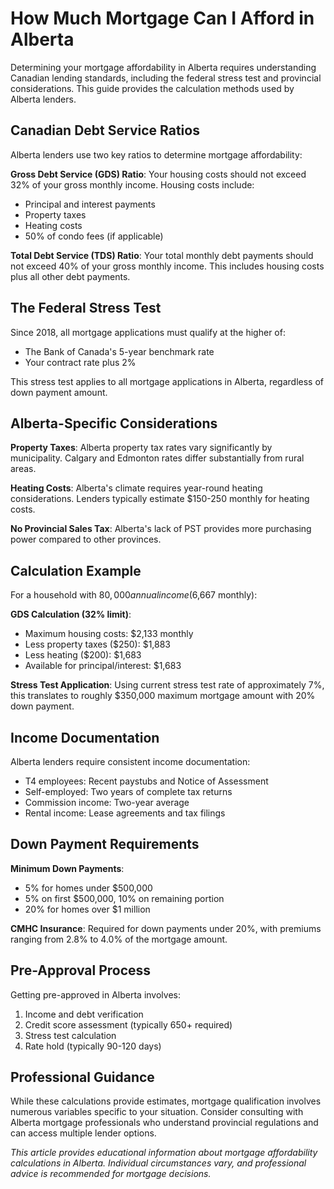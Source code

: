 # How Much Mortgage Can I Afford in Alberta

Determining your mortgage affordability in Alberta requires understanding Canadian lending standards, including the federal stress test and provincial considerations. This guide provides the calculation methods used by Alberta lenders.

## Canadian Debt Service Ratios

Alberta lenders use two key ratios to determine mortgage affordability:

**Gross Debt Service (GDS) Ratio**: Your housing costs should not exceed 32% of your gross monthly income. Housing costs include:
- Principal and interest payments
- Property taxes
- Heating costs
- 50% of condo fees (if applicable)

**Total Debt Service (TDS) Ratio**: Your total monthly debt payments should not exceed 40% of your gross monthly income. This includes housing costs plus all other debt payments.

## The Federal Stress Test

Since 2018, all mortgage applications must qualify at the higher of:
- The Bank of Canada's 5-year benchmark rate
- Your contract rate plus 2%

This stress test applies to all mortgage applications in Alberta, regardless of down payment amount.

## Alberta-Specific Considerations

**Property Taxes**: Alberta property tax rates vary significantly by municipality. Calgary and Edmonton rates differ substantially from rural areas.

**Heating Costs**: Alberta's climate requires year-round heating considerations. Lenders typically estimate $150-250 monthly for heating costs.

**No Provincial Sales Tax**: Alberta's lack of PST provides more purchasing power compared to other provinces.

## Calculation Example

For a household with $80,000 annual income ($6,667 monthly):

**GDS Calculation (32% limit)**:
- Maximum housing costs: $2,133 monthly
- Less property taxes ($250): $1,883
- Less heating ($200): $1,683
- Available for principal/interest: $1,683

**Stress Test Application**:
Using current stress test rate of approximately 7%, this translates to roughly $350,000 maximum mortgage amount with 20% down payment.

## Income Documentation

Alberta lenders require consistent income documentation:
- T4 employees: Recent paystubs and Notice of Assessment
- Self-employed: Two years of complete tax returns
- Commission income: Two-year average
- Rental income: Lease agreements and tax filings

## Down Payment Requirements

**Minimum Down Payments**:
- 5% for homes under $500,000
- 5% on first $500,000, 10% on remaining portion
- 20% for homes over $1 million

**CMHC Insurance**: Required for down payments under 20%, with premiums ranging from 2.8% to 4.0% of the mortgage amount.

## Pre-Approval Process

Getting pre-approved in Alberta involves:
1. Income and debt verification
2. Credit score assessment (typically 650+ required)
3. Stress test calculation
4. Rate hold (typically 90-120 days)

## Professional Guidance

While these calculations provide estimates, mortgage qualification involves numerous variables specific to your situation. Consider consulting with Alberta mortgage professionals who understand provincial regulations and can access multiple lender options.

*This article provides educational information about mortgage affordability calculations in Alberta. Individual circumstances vary, and professional advice is recommended for mortgage decisions.*